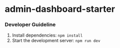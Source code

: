 # admin-dashboard-starter

### Developer Guideline

1. Install dependencies:
   `npm install`
2. Start the development server:
   `npm run dev`
